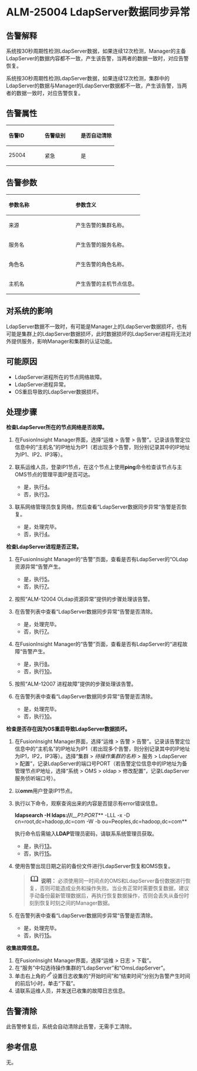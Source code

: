 # ALM-25004 LdapServer数据同步异常<a name="ALM-25004"></a>

## 告警解释<a name="section50606270"></a>

系统按30秒周期性检测LdapServer数据，如果连续12次检测，Manager的主备LdapServer的数据内容都不一致，产生该告警，当两者的数据一致时，对应告警恢复。

系统按30秒周期性检测LdapServer数据，如果连续12次检测，集群中的LdapServer的数据与Manager的LdapServer数据都不一致，产生该告警，当两者的数据一致时，对应告警恢复。

## 告警属性<a name="section52803249"></a>

<a name="table28152143"></a>
<table><thead align="left"><tr id="row20512638"><th class="cellrowborder" valign="top" width="33.33333333333333%" id="mcps1.1.4.1.1"><p id="p50910977"><a name="p50910977"></a><a name="p50910977"></a>告警ID</p>
</th>
<th class="cellrowborder" valign="top" width="33.33333333333333%" id="mcps1.1.4.1.2"><p id="p30148481"><a name="p30148481"></a><a name="p30148481"></a>告警级别</p>
</th>
<th class="cellrowborder" valign="top" width="33.33333333333333%" id="mcps1.1.4.1.3"><p id="p26107877"><a name="p26107877"></a><a name="p26107877"></a>是否自动清除</p>
</th>
</tr>
</thead>
<tbody><tr id="row34363286"><td class="cellrowborder" valign="top" width="33.33333333333333%" headers="mcps1.1.4.1.1 "><p id="p31962747"><a name="p31962747"></a><a name="p31962747"></a>25004</p>
</td>
<td class="cellrowborder" valign="top" width="33.33333333333333%" headers="mcps1.1.4.1.2 "><p id="p38845692"><a name="p38845692"></a><a name="p38845692"></a>紧急</p>
</td>
<td class="cellrowborder" valign="top" width="33.33333333333333%" headers="mcps1.1.4.1.3 "><p id="p59493379"><a name="p59493379"></a><a name="p59493379"></a>是</p>
</td>
</tr>
</tbody>
</table>

## 告警参数<a name="section5467196"></a>

<a name="table54234357"></a>
<table><thead align="left"><tr id="row49597124"><th class="cellrowborder" valign="top" width="50%" id="mcps1.1.3.1.1"><p id="p57944109"><a name="p57944109"></a><a name="p57944109"></a>参数名称</p>
</th>
<th class="cellrowborder" valign="top" width="50%" id="mcps1.1.3.1.2"><p id="p62961287"><a name="p62961287"></a><a name="p62961287"></a>参数含义</p>
</th>
</tr>
</thead>
<tbody><tr id="row872212081518"><td class="cellrowborder" valign="top" width="50%" headers="mcps1.1.3.1.1 "><p id="p13858113752316"><a name="p13858113752316"></a><a name="p13858113752316"></a>来源</p>
</td>
<td class="cellrowborder" valign="top" width="50%" headers="mcps1.1.3.1.2 "><p id="p187931338134115"><a name="p187931338134115"></a><a name="p187931338134115"></a>产生告警的集群名称。</p>
</td>
</tr>
<tr id="row66699514"><td class="cellrowborder" valign="top" width="50%" headers="mcps1.1.3.1.1 "><p id="p39123317"><a name="p39123317"></a><a name="p39123317"></a>服务名</p>
</td>
<td class="cellrowborder" valign="top" width="50%" headers="mcps1.1.3.1.2 "><p id="p65719624"><a name="p65719624"></a><a name="p65719624"></a>产生告警的服务名称。</p>
</td>
</tr>
<tr id="row54605708"><td class="cellrowborder" valign="top" width="50%" headers="mcps1.1.3.1.1 "><p id="p37226997"><a name="p37226997"></a><a name="p37226997"></a>角色名</p>
</td>
<td class="cellrowborder" valign="top" width="50%" headers="mcps1.1.3.1.2 "><p id="p40940319"><a name="p40940319"></a><a name="p40940319"></a>产生告警的角色名称。</p>
</td>
</tr>
<tr id="row32918557"><td class="cellrowborder" valign="top" width="50%" headers="mcps1.1.3.1.1 "><p id="p66118565"><a name="p66118565"></a><a name="p66118565"></a>主机名</p>
</td>
<td class="cellrowborder" valign="top" width="50%" headers="mcps1.1.3.1.2 "><p id="p22333161"><a name="p22333161"></a><a name="p22333161"></a>产生告警的主机节点信息。</p>
</td>
</tr>
</tbody>
</table>

## 对系统的影响<a name="section49204768"></a>

LdapServer数据不一致时，有可能是Manager上的LdapServer数据损坏，也有可能是集群上的LdapServer数据损坏，此时数据损坏的LdapServer进程将无法对外提供服务，影响Manager和集群的认证功能。

## 可能原因<a name="section40189735"></a>

-   LdapServer进程所在的节点网络故障。
-   LdapServer进程异常。
-   OS重启导致的LdapServer数据损坏。

## 处理步骤<a name="section26163296"></a>

**检查LdapServer所在的节点网络是否故障。**

1.  在FusionInsight Manager界面，选择“运维 \> 告警 \> 告警”。记录该告警定位信息中的“主机名”的IP地址为IP1（若出现多个告警，则分别记录其中的IP地址为IP1、IP2、IP3等）。
2.  联系运维人员，登录IP1节点，在这个节点上使用**ping**命令检查该节点与主OMS节点的管理平面IP是否可达。
    -   是，执行[4](#li3735544785829)。
    -   否，执行[3](#li1657677685829)。

3.  <a name="li1657677685829"></a>联系网络管理员恢复网络，然后查看“LdapServer数据同步异常“告警是否恢复。
    -   是，处理完毕。
    -   否，执行[4](#li3735544785829)。


**检查LdapServer进程是否正常。**

1.  <a name="li3735544785829"></a>在FusionInsight Manager的“告警”页面，查看是否有LdapServer的“OLdap资源异常“告警产生。
    -   是，执行[5](#li589235385829)。
    -   否，执行[7](#li56729885829)。

2.  <a name="li589235385829"></a>按照“ALM-12004 OLdap资源异常”提供的步骤处理该告警。
3.  在告警列表中查看“LdapServer数据同步异常“告警是否清除。
    -   是，处理完毕。
    -   否，执行[7](#li56729885829)。

4.  <a name="li56729885829"></a>在FusionInsight Manager的“告警”页面，查看是否有LdapServer的“进程故障“告警产生。
    -   是，执行[8](#li4595119285829)。
    -   否，执行[10](#li5651967185829)。

5.  <a name="li4595119285829"></a>按照“ALM-12007 进程故障”提供的步骤处理该告警。
6.  在告警列表中查看“LdapServer数据同步异常“告警是否清除。
    -   是，处理完毕。
    -   否，执行[10](#li5651967185829)。


**检查是否存在因为OS重启导致LdapServer数据损坏。**

1.  <a name="li5651967185829"></a>在FusionInsight Manager界面，选择“运维 \> 告警 \> 告警”。记录该告警定位信息中的“主机名”的IP地址为IP1（若出现多个告警，则分别记录其中的IP地址为IP1，IP2，IP3等）。选择“集群 \>  _待操作集群的名称_  \> 服务 \> LdapServer \> 配置”，记录LdapServer的端口号PORT（若告警定位信息中的IP地址为备管理节点IP地址，选择“系统 \> OMS \> oldap \> 修改配置”，记录LdapServer服务侦听端口号）。
2.  以**omm**用户登录IP1节点。
3.  执行以下命令，观察查询出来的内容是否提示有error错误信息。

    **ldapsearch -H ldaps://**_I__P1_:_PORT_** -LLL -x -D cn=root,dc=hadoop,dc=com -W -b ou=Peoples,dc=hadoop,dc=com**

    执行命令后需输入**LDAP**管理员密码，请联系系统管理员获取。

    -   是，执行[13](#li4043724785829)。
    -   否，执行[15](#li467004985829)。

4.  <a name="li4043724785829"></a>使用告警出现日期之前的备份文件进行LdapServer恢复和OMS恢复。

    >![](public_sys-resources/icon-note.gif) **说明：** 
    >必须使用同一时间点的OMS和LdapServer备份数据进行恢复，否则可能造成业务和操作失败。当业务正常时需要恢复数据，建议手动备份最新管理数据后，再执行恢复数据操作，否则会丢失从备份时刻到恢复时刻之间的Manager数据。

5.  在告警列表中查看“LdapServer数据同步异常“告警是否清除。
    -   是，处理完毕。
    -   否，执行[15](#li467004985829)。


**收集故障信息。**

1.  <a name="li467004985829"></a>在FusionInsight Manager界面，选择“运维 \> 日志 \> 下载”。
2.  在“服务”中勾选待操作集群的“LdapServer”和“OmsLdapServer”。
3.  单击右上角的![](figures/zh-cn_image_0263895532.png)设置日志收集的“开始时间”和“结束时间”分别为告警产生时间的前后1小时，单击“下载”。
4.  请联系运维人员，并发送已收集的故障日志信息。

## 告警清除<a name="section169311343318"></a>

此告警修复后，系统会自动清除此告警，无需手工清除。

## 参考信息<a name="section34143078"></a>

无。

